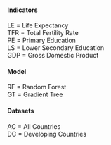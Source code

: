 
#### Indicators

LE  = Life Expectancy\
TFR = Total Fertility Rate\
PE  = Primary Education\
LS  = Lower Secondary Education\
GDP = Gross Domestic Product

#### Model

RF  = Random Forest\
GT  = Gradient Tree

#### Datasets

AC  = All Countries\
DC  = Developing Countries

